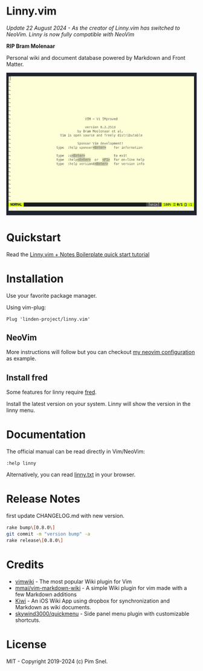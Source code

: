 # Linny.vim

*Update 22 August 2024 - As the creator of Linny.vim has switched to NeoVim.
Linny is now fully compatible with NeoVim* 

**RIP Bram Molenaar**

Personal wiki and document database powered by Markdown and Front Matter.

![](linny-vim1.gif)

# Quickstart

Read the [Linny.vim + Notes Boilerplate quick start tutorial](https://linden-project.github.io/posts/tutorial-linny-and-carl/)

# Installation

Use your favorite package manager.

Using vim-plug:

```
Plug 'linden-project/linny.vim'
```

## NeoVim

More instructions will follow but you can checkout [my neovim
configuration](https://github.com/mipmip/nixos/tree/main/home/pim/files-main/nvim)
as example.

## Install fred

Some features for linny require [fred](https://github.com/linden-project/fred).

Install the latest version on your system. Linny will show the version in the
linny menu.

# Documentation

The official manual can be read directly in Vim/NeoVim:

```
:help linny
```

Alternatively, you can read
[linny.txt](https://github.com/linden-project/linny.vim/blob/master/doc/linny.txt)
in your browser.

# Release Notes

first update CHANGELOG.md with new version.

```bash
rake bump\[0.8.0\]
git commit -m "version bump" -a
rake release\[0.8.0\]
```


# Credits

- [vimwiki](https://github.com/vimwiki/vimwiki) - The most popular Wiki plugin for Vim
- [mmai/vim-markdown-wiki](https://github.com/mmai/vim-markdown-wiki) - A simple Wiki plugin for vim made with a few Markdown additions
- [Kiwi](https://github.com/landakram/kiwi) - An iOS Wiki App using dropbox for synchronization and Markdown as wiki documents.
- [skywind3000/quickmenu](https://github.com/skywind3000/quickmenu.vim) - Side panel menu plugin with customizable shortcuts.

# License

MIT - Copyright 2019-2024 (c) Pim Snel.
